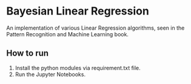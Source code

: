 # Bayesian Linear Regression

An implementation of various Linear Regression algorithms, seen in the Pattern Recognition and Machine Learning book.

## How to run

1) Install the python modules via requirement.txt file.
2) Run the Jupyter Notebooks.